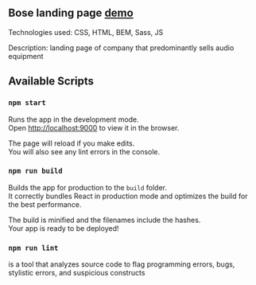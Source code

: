## **Bose landing page** [demo](https://mxmuk.github.io/layout_miami/)

Technologies used: CSS, HTML, BEM, Sass, JS 

Description: landing page of company that predominantly sells audio equipment

## Available Scripts

### `npm start`

Runs the app in the development mode.\
Open [http://localhost:9000](http://localhost:9000) to view it in the browser.

The page will reload if you make edits.\
You will also see any lint errors in the console.

### `npm run build`

Builds the app for production to the `build` folder.\
It correctly bundles React in production mode and optimizes the build for the best performance.

The build is minified and the filenames include the hashes.\
Your app is ready to be deployed!

### `npm run lint`

is a tool that analyzes source code to flag programming errors, bugs, stylistic errors, and suspicious constructs

